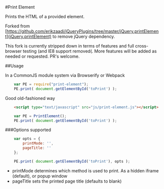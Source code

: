 #Print Element

Prints the HTML of a provided element.

Forked from [https://github.com/erikzaadi/jQueryPlugins/tree/master/jQuery.printElement](jQuery.printElement) to remove jQuery dependency.

This fork is currently stripped down in terms of features and full cross-browser testing (and IE8 support removed(. More features will be added as needed or requested.
PR's welcome.


##Usage

In a CommonJS module system via Browserify or Webpack
```js
    var PE = require("print-element");
    PE.print( document.getElementById('toPrint') );
```

Good old-fashioned way
```html
    <script type="text/javascript" src="js/print-element.js"></script>
```
```js
    var PE = PrintElement();
    PE.print( document.getElementById('toPrint') );
```

###Options supported
```js
    var opts = {
        printMode: '',
        pageTitle: ''
    };

    PE.print( document.getElementById('toPrint'), opts );
```

- printMode determines which method is used to print. As a hidden iframe (default), or popup window
- pageTitle sets the printed page title (defaults to blank)